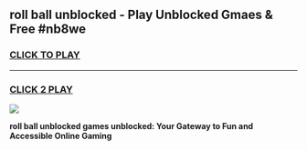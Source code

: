 
## roll ball unblocked - Play Unblocked Gmaes & Free #nb8we
<h3>
<a href="https://news.freeplayer.one?title=roll_ball_unblocked&ref=24F">CLICK TO PLAY</a></h3>
<hr>

<h3>
<a href="https://news.freeplayer.one?title=roll_ball_unblocked&ref=24F">CLICK 2 PLAY</a>
  
</h3>

<a href="https://news.freeplayer.one?title=roll_ball_unblocked&ref=24F/"><img src="https://clearcache.store/games.png"></a>


**roll ball unblocked games unblocked: Your Gateway to Fun and Accessible Online Gaming**
